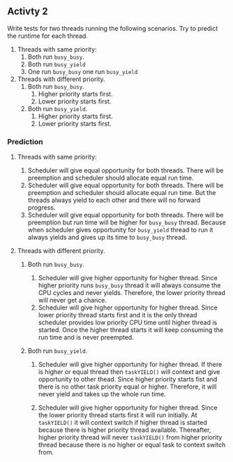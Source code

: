## Activty 2

Write tests for two threads running the following scenarios. Try to predict the runtime for each thread.
1. Threads with same priority:
    1. Both run `busy_busy`.
    1. Both run `busy_yield`
    1. One run `busy_busy` one run `busy_yield`
1. Threads with different priority.
    1. Both run `busy_busy`.
        1. Higher priority starts first.
        1. Lower priority starts first.
    1. Both run `busy_yield`.
        1. Higher priority starts first.
        1. Lower priority starts first.

### Prediction

1. Threads with same priority:
    1. Scheduler will give equal opportunity for both threads. There will be preemption and scheduler should allocate equal run time.
    1. Scheduler will give equal opportunity for both threads. There will be preemption and scheduler should allocate equal run time. But the threads always yield to each other and there will no forward progress.
    1. Scheduler will give equal opportunity for both threads. There will be preemption but run time will be higher for `busy_busy` thread. Because when scheduler gives opportunity for `busy_yield` thread to run it always yields and gives up its time to `busy_busy` thread.

1. Threads with different priority.
    1. Both run `busy_busy`.
        1. Scheduler will give higher opportunity for higher thread. Since higher priority runs `busy_busy` thread it will always consume the CPU cycles and never yields. Therefore, the lower priority thread will never get a chance.
        1. Scheduler will give higher opportunity for higher thread. Since lower priority thread starts first and it is the only thread scheduler provides low priority CPU time until higher thread is started. Once the higher thread starts it will keep consuming the run time and is never preempted.

    1. Both run `busy_yield`.
        1. Scheduler will give higher opportunity for higher thread. If there is higher or equal thread then `taskYIELD()` will context and give opportunity to other thead. Since higher priority starts fist and there is no other task priority equal or higher. Therefore, it will never yield and takes up the whole run time.

        1. Scheduler will give higher opportunity for higher thread. Since the lower priority thread starts first it will run initially. At `taskYIELD()` it will context switch if higher thread is started because there is higher priority thread available. Thereafter, higher priority thread will never `taskYIELD()` from higher priority thread because there is no higher or equal task to context switch from.